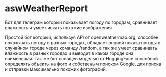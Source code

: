 # aswWeatherReport
Бот для телеграм который показывает погоду по городам, сравнивает влажность и умеет искать похожие изображения

Простой бот который, используя API от openweathermap.org, способен показывать погоду в разных городах, обладает опцией показа погоды в случайном городе через команду /random, а так же умеет сравнивать влажность в разных городах и выводит в каком городе она наименьшая. Так же бот оснащен моделью от HuggingFace способной определять объекты на фото и собственым поиском Google, для поиска и отправки максимально похожих фотографий.
